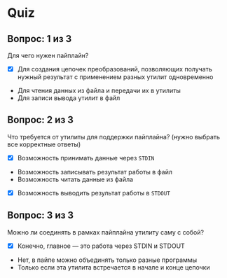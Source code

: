 # Quiz

## Вопрос: 1 из 3

Для чего нужен пайплайн?

- [x] Для создания цепочек преобразований, позволяющих получать нужный результат с применением разных утилит одновременно
- Для чтения данных из файла и передачи их в утилиты
- Для записи вывода утилит в файл

## Вопрос: 2 из 3

Что требуется от утилиты для поддержки пайплайна?
(нужно выбрать все корректные ответы)

- [x] Возможность принимать данные через `STDIN`
- Возможность записывать результат работы в файл
- Возможность читать данные из файла
- [x] Возможность выводить результат работы в `STDOUT`

## Вопрос: 3 из 3

Можно ли соединять в рамках пайплайна утилиту саму с собой?

- [x] Конечно, главное — это работа через STDIN и STDOUT
- Нет, в пайпе можно объединять только разные программы
- Только если эта утилита встречается в начале и конце цепочки
